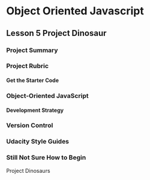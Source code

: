 # Object Oriented Javascript

## Lesson 5 Project Dinosaur

### Project Summary

### Project Rubric

#### Get the Starter Code

### Object-Oriented JavaScript

#### Development Strategy

### Version Control

### Udacity Style Guides

### Still Not Sure How to Begin

Project Dinosaurs
